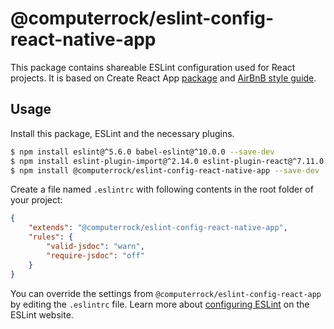 # @computerrock/eslint-config-react-native-app

This package contains shareable ESLint configuration used for React projects. It is based on Create React App 
[package](https://github.com/facebook/create-react-app) and [AirBnB style guide](https://github.com/airbnb/javascript).


## Usage

Install this package, ESLint and the necessary plugins.

```sh
$ npm install eslint@^5.6.0 babel-eslint@^10.0.0 --save-dev
$ npm install eslint-plugin-import@^2.14.0 eslint-plugin-react@^7.11.0 eslint-plugin-react-native@^3.3.0 eslint-plugin-jsx-a11y@^6.1.0 --save-dev
$ npm install @computerrock/eslint-config-react-native-app --save-dev
```

Create a file named `.eslintrc` with following contents in the root folder of your project:

```json
{
    "extends": "@computerrock/eslint-config-react-native-app",
    "rules": {
        "valid-jsdoc": "warn",
        "require-jsdoc": "off"
    }
}
```

You can override the settings from `@computerrock/eslint-config-react-app` by editing the `.eslintrc` file. Learn more 
about [configuring ESLint](http://eslint.org/docs/user-guide/configuring) on the ESLint website.
